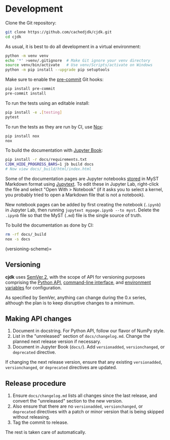 <!--
This file is part of cjdk.
Copyright 2022 Board of Regents of the University of Wisconsin System
SPDX-License-Identifier: MIT
--->

# Development

Clone the Git repository:

```sh
git clone https://github.com/cachedjdk/cjdk.git
cd cjdk
```

As usual, it is best to do all development in a virtual environment:

```sh
python -m venv venv
echo '*' >venv/.gitignore  # Make Git ignore your venv directory
source venv/bin/activate   # Use venv/Scripts/activate on Windows
python -m pip install --upgrade pip setuptools
```

Make sure to enable the [pre-commit](https://pre-commit.com/) Git hooks:

```sh
pip install pre-commit
pre-commit install
```

To run the tests using an editable install:

```sh
pip install -e .[testing]
pytest
```

To run the tests as they are run by CI, use [Nox](https://nox.thea.codes/):

```sh
pip install nox
nox
```

To build the documentation with [Jupyter Book](https://jupyterbook.org/):

```sh
pip install -r docs/requirements.txt
CJDK_HIDE_PROGRESS_BARS=1 jb build docs
# Now view docs/_build/html/index.html
```

Some of the documentation pages are Jupyter notebooks
[stored](https://jupyterbook.org/en/stable/file-types/myst-notebooks.html) in
MyST Markdown format using [Jupytext](https://jupytext.readthedocs.io/). To
edit these in Jupyter Lab, right-click the file and select "Open With >
Notebook" (if it asks you to select a kernel, you probably tried to open a
Markdown file that is not a notebook).

New notebook pages can be added by first creating the notebook (`.ipynb`) in
Jupyter Lab, then running `jupytext mypage.ipynb --to myst`. Delete the
`.ipynb` file so that the MyST (`.md`) file is the single source of truth.

To build the documentation as done by CI:

```sh
rm -rf docs/_build
nox -s docs
```

(versioning-scheme)=

## Versioning

**cjdk** uses [SemVer 2](https://semver.org/#semantic-versioning-200), with the
scope of API for versioning purposes comprising the [Python API](./api.md),
[command-line interface](./cli.md), and [environment variables](./environ.md)
for configuration.

As specified by SemVer, anything can change during the 0.x series, although the
plan is to keep disruptive changes to a minimum.

## Making API changes

1. Document in docstring. For Python API, follow our flavor of NumPy style.
1. List in the "unreleased" section of `docs/changelog.md`. Change the planned
   next release version if necessary.
1. Document in Jupyter Book (`docs/`). Add `versionadded`, `versionchanged`, or
   `deprecated` directive.

If changing the next release version, ensure that any existing `versionadded`,
`versionchanged`, or `deprecated` directives are updated.

## Release procedure

1. Ensure `docs/changelog.md` lists all changes since the last release, and
   convert the "unreleased" section to the new version.
1. Also ensure that there are no `versionadded`, `versionchanged`, or
   `deprecated` directives with a patch or minor version that is being skipped
   without releasing.
1. Tag the commit to release.

The rest is taken care of automatically.
